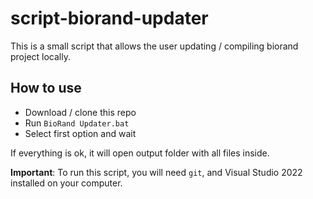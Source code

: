 # script-biorand-updater
This is a small script that allows the user updating / compiling biorand project locally.

## How to use
- Download / clone this repo
- Run `BioRand Updater.bat`
- Select first option and wait

If everything is ok, it will open output folder with all files inside.

__Important__: To run this script, you will need `git`, and Visual Studio 2022 installed on your computer.
